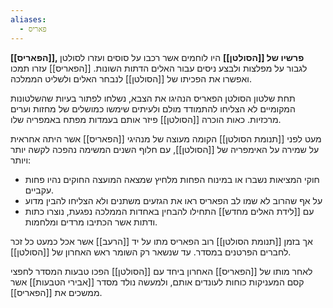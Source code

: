 ```yaml
---
aliases:
  - פאריס
---
```

**[[הפאריס]], פרשיו של [[הסולטן]]** היו לוחמים אשר רכבו על סוסים ועזרו לסולטן לגבור על מפלצות ולבצע ניסים עבור האלים הדתות השונות. [[הפאריס]] עזרו תמכו ואפשרו את הפכיתו של [[הסולטן]] לנבחר האלים ולשליט הממלכה.

תחת שלטון הסולטן הפאריס הנהיגו את הצבא, נשלחו לפתור בעיות שהשלטונות המקומיים לא הצליחו להתמודד מולם ולעיתים שימשו כמושלים של מחזות וערים מרכזיות. כאות הוכרה [[הסולטן]] פיזר אותם בעמדות מפתח באמפריה שלו.

מעט לפני [[תנומת הסולטן]] הקומה מעוצה של מנהיגי [[הפאריס]] אשר היתה אחראית על שמירה על האימפריה של [[הסולטן]], עם חלוף השנים המשימה נהפכה לקשה יותר ויותר:
* חוקי המציאות נשברו או במינוח הפחות מלחיץ שמצאה המועצה החוקים נהיו פחות עקביים.
* על אף שהרוב לא שמו לב הפאריס ראו את הגזעים משתנים ולא הצליחו להבין מדוע
* עם [[לידת האלים מחדש]] התחילו להבחין באחדות הממלכה נפגעת, נוצרו כתות ודתות אשר הכתיבו מרדים ומלחמות.

אך בזמן [[תנומת הסולטן]] רוב הפאריס מתו על יד [[הרעב]] אשר אכל כמעט כל זכר לחברים הפרטנים במסדר.
עד שנשאר רק השומר ראש האחרון של [[הסולטן]].

לאחר מותו של [[הפאריס]] האחרון ביחד עם [[הסולטן]] הפכו טבעות המסדר לחפצי קסם המעניקות כוחות לעונדים אותם, ולמעשה נולד מסדר [[אבירי הטבעות]] אשר ממשכים את [[הפאריס]].
